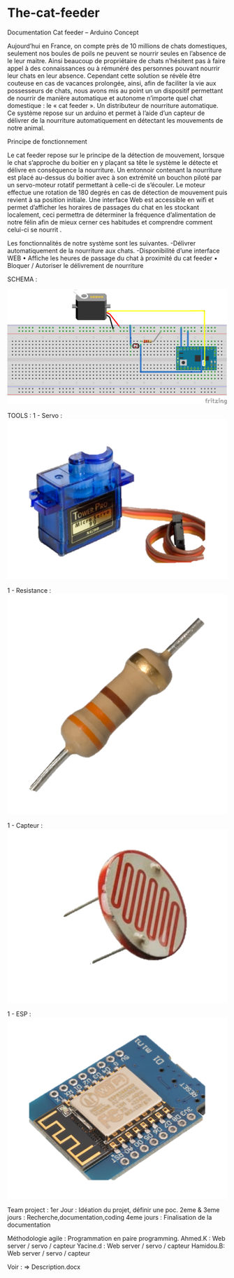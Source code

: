 # The-cat-feeder
Documentation Cat feeder – Arduino
Concept

Aujourd’hui en France, on compte près de 10 millions de chats domestiques, seulement nos boules de poils ne peuvent se nourrir seules en l’absence de le leur maitre. Ainsi beaucoup de propriétaire de chats n’hésitent pas à faire appel à des connaissances ou à rémunéré des personnes pouvant nourrir leur chats en leur absence.
Cependant cette solution se révèle être couteuse en cas de vacances prolongée, ainsi, afin de faciliter la vie aux possesseurs de chats, nous avons mis au point un un dispositif permettant de nourrir de manière automatique et autonome n’importe quel chat domestique :  le « cat feeder ». Un distributeur de nourriture automatique.
Ce système repose sur un arduino et permet à l’aide d’un capteur de délivrer de la nourriture automatiquement en détectant les mouvements de notre animal. 

Principe de fonctionnement

Le cat feeder repose sur le principe de la détection de mouvement, lorsque le chat s’approche du boitier en y plaçant sa tête le système le détecte et délivre en conséquence la nourriture. Un entonnoir contenant la nourriture est placé au-dessus du boitier avec à son extrémité un bouchon piloté par un servo-moteur rotatif permettant à celle-ci de s’écouler. Le moteur effectue une rotation de 180 degrés en cas de détection de mouvement puis revient à sa position initiale.
Une interface Web est accessible en wifi et permet d’afficher les horaires de passages du chat en les stockant localement, ceci permettra de déterminer la fréquence d’alimentation de notre félin afin de mieux cerner ces habitudes et comprendre comment celui-ci se nourrit .

Les fonctionnalités de notre système sont les suivantes.
-Délivrer automatiquement de la nourriture aux chats.
-Disponibilité d’une interface WEB
•	Affiche les heures de passage du chat à proximité du cat feeder
•	Bloquer / Autoriser le délivrement de nourriture 




SCHEMA  : 

![alt text](https://github.com/iiacine/The-cat-feeder/blob/master/Untitled%20Sketch%202_bb.png)

TOOLS : 
1 - Servo :
![alt text](https://raw.githubusercontent.com/iiacine/The-cat-feeder/3641049310824dd578f488399951d71eaf3cc496/servo.png)

1 - Resistance :
![alt text](https://raw.githubusercontent.com/iiacine/The-cat-feeder/3641049310824dd578f488399951d71eaf3cc496/resis.png)

1 - Capteur : 
![alt text](https://raw.githubusercontent.com/iiacine/The-cat-feeder/3641049310824dd578f488399951d71eaf3cc496/capteur.png)

1 - ESP : 
![alt text](https://raw.githubusercontent.com/iiacine/The-cat-feeder/3641049310824dd578f488399951d71eaf3cc496/wifi.png)


Team project :
1er Jour : Idéation du projet, définir une poc.
2eme & 3eme jours : Recherche,documentation,coding
4eme jours : Finalisation de la documentation 

Méthodologie agile : 
Programmation en paire programming.
Ahmed.K : Web server / servo  / capteur
Yacine.d : Web server / servo  / capteur
Hamidou.B:  Web server / servo  / capteur



Voir : => Description.docx
